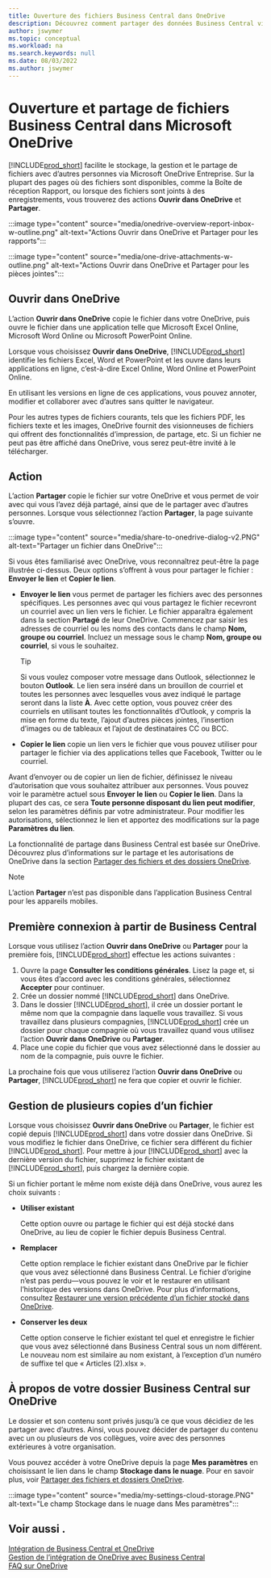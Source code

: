 ```yaml
---
title: Ouverture des fichiers Business Central dans OneDrive
description: Découvrez comment partager des données Business Central via OneDrive Entreprise.
author: jswymer
ms.topic: conceptual
ms.workload: na
ms.search.keywords: null
ms.date: 08/03/2022
ms.author: jswymer
---
```

# <a name="opening-and-sharing-business-central-files-in-microsoft-onedrive"></a><a name="opening-and-sharing-business-central-files-in-microsoft-onedrive"></a>Ouverture et partage de fichiers Business Central dans Microsoft OneDrive

[!INCLUDE[prod_short](includes/prod_short.md)] facilite le stockage, la gestion et le partage de fichiers avec d’autres personnes via Microsoft OneDrive Entreprise. Sur la plupart des pages où des fichiers sont disponibles, comme la Boîte de réception Rapport, ou lorsque des fichiers sont joints à des enregistrements, vous trouverez des actions **Ouvrir dans OneDrive** et **Partager**.


:::image type="content" source="media/onedrive-overview-report-inbox-w-outline.png" alt-text="Actions Ouvrir dans OneDrive et Partager pour les rapports":::


:::image type="content" source="media/one-drive-attachments-w-outline.png" alt-text="Actions Ouvrir dans OneDrive et Partager pour les pièces jointes":::


## <a name="open-in-onedrive"></a><a name="open-in-onedrive"></a>Ouvrir dans OneDrive

L’action **Ouvrir dans OneDrive** copie le fichier dans votre OneDrive, puis ouvre le fichier dans une application telle que Microsoft Excel Online, Microsoft Word Online ou Microsoft PowerPoint Online. 

<!--## Working with different types of files-->

Lorsque vous choisissez **Ouvrir dans OneDrive**, [!INCLUDE[prod_short](includes/prod_short.md)] identifie les fichiers Excel, Word et PowerPoint et les ouvre dans leurs applications en ligne, c’est-à-dire Excel Online, Word Online et PowerPoint Online. 

En utilisant les versions en ligne de ces applications, vous pouvez annoter, modifier et collaborer avec d’autres sans quitter le navigateur.

Pour les autres types de fichiers courants, tels que les fichiers PDF, les fichiers texte et les images, OneDrive fournit des visionneuses de fichiers qui offrent des fonctionnalités d’impression, de partage, etc. Si un fichier ne peut pas être affiché dans OneDrive, vous serez peut-être invité à le télécharger.

## <a name="share"></a><a name="share"></a>Action

L’action **Partager** copie le fichier sur votre OneDrive et vous permet de voir avec qui vous l’avez déjà partagé, ainsi que de le partager avec d’autres personnes. Lorsque vous sélectionnez l’action **Partager**, la page suivante s’ouvre.

:::image type="content" source="media/share-to-onedrive-dialog-v2.PNG" alt-text="Partager un fichier dans OneDrive":::

Si vous êtes familiarisé avec OneDrive, vous reconnaîtrez peut-être la page illustrée ci-dessus. Deux options s’offrent à vous pour partager le fichier : **Envoyer le lien** et **Copier le lien**.

- **Envoyer le lien** vous permet de partager les fichiers avec des personnes spécifiques. Les personnes avec qui vous partagez le fichier recevront un courriel avec un lien vers le fichier. Le fichier apparaîtra également dans la section **Partagé** de leur OneDrive. Commencez par saisir les adresses de courriel ou les noms des contacts dans le champ **Nom, groupe ou courriel**. Incluez un message sous le champ **Nom, groupe ou courriel**, si vous le souhaitez.

  > [!TIP]
  > Si vous voulez composer votre message dans Outlook, sélectionnez le bouton **Outlook**. Le lien sera inséré dans un brouillon de courriel et toutes les personnes avec lesquelles vous avez indiqué le partage seront dans la liste **À**. Avec cette option, vous pouvez créer des courriels en utilisant toutes les fonctionnalités d’Outlook, y compris la mise en forme du texte, l’ajout d’autres pièces jointes, l’insertion d’images ou de tableaux et l’ajout de destinataires CC ou BCC.

- **Copier le lien** copie un lien vers le fichier que vous pouvez utiliser pour partager le fichier via des applications telles que Facebook, Twitter ou le courriel. 

Avant d’envoyer ou de copier un lien de fichier, définissez le niveau d’autorisation que vous souhaitez attribuer aux personnes. Vous pouvez voir le paramètre actuel sous **Envoyer le lien** ou **Copier le lien**. Dans la plupart des cas, ce sera **Toute personne disposant du lien peut modifier**, selon les paramètres définis par votre administrateur. Pour modifier les autorisations, sélectionnez le lien et apportez des modifications sur la page **Paramètres du lien**.

La fonctionnalité de partage dans Business Central est basée sur OneDrive. Découvrez plus d’informations sur le partage et les autorisations de OneDrive dans la section [Partager des fichiers et des dossiers OneDrive](https://support.microsoft.com/en-us/office/share-onedrive-files-and-folders-9fcc2f7d-de0c-4cec-93b0-a82024800c07).

> [!NOTE]
> L’action **Partager** n’est pas disponible dans l’application Business Central pour les appareils mobiles.

## <a name="first-time-sign-in-from-business-central"></a><a name="first-time-sign-in-from-business-central"></a>Première connexion à partir de Business Central

Lorsque vous utilisez l’action **Ouvrir dans OneDrive** ou **Partager** pour la première fois, [!INCLUDE[prod_short](includes/prod_short.md)] effectue les actions suivantes :

1. Ouvre la page **Consulter les conditions générales**. Lisez la page et, si vous êtes d’accord avec les conditions générales, sélectionnez **Accepter** pour continuer.
2. Crée un dossier nommé [!INCLUDE[prod_short](includes/prod_short.md)] dans OneDrive. 
3. Dans le dossier [!INCLUDE[prod_short](includes/prod_short.md)], il crée un dossier portant le même nom que la compagnie dans laquelle vous travaillez. Si vous travaillez dans plusieurs compagnies, [!INCLUDE[prod_short](includes/prod_short.md)] crée un dossier pour chaque compagnie où vous travaillez quand vous utilisez l’action **Ouvrir dans OneDrive** ou **Partager**. 
4. Place une copie du fichier que vous avez sélectionné dans le dossier au nom de la compagnie, puis ouvre le fichier. 

La prochaine fois que vous utiliserez l’action **Ouvrir dans OneDrive** ou **Partager**, [!INCLUDE[prod_short](includes/prod_short.md)] ne fera que copier et ouvrir le fichier. 

## <a name="managing-multiple-copies-of-a-file"></a><a name="managing-multiple-copies-of-a-file"></a>Gestion de plusieurs copies d’un fichier

Lorsque vous choisissez **Ouvrir dans OneDrive** ou **Partager**, le fichier est copié depuis [!INCLUDE[prod_short](includes/prod_short.md)] dans votre dossier dans OneDrive. Si vous modifiez le fichier dans OneDrive, ce fichier sera différent du fichier [!INCLUDE[prod_short](includes/prod_short.md)]. Pour mettre à jour [!INCLUDE[prod_short](includes/prod_short.md)] avec la dernière version du fichier, supprimez le fichier existant de [!INCLUDE[prod_short](includes/prod_short.md)], puis chargez la dernière copie.

Si un fichier portant le même nom existe déjà dans OneDrive, vous aurez les choix suivants :

- **Utiliser existant**

  Cette option ouvre ou partage le fichier qui est déjà stocké dans OneDrive, au lieu de copier le fichier depuis Business Central.
  
- **Remplacer**
  
  Cette option remplace le fichier existant dans OneDrive par le fichier que vous avez sélectionné dans Business Central. Le fichier d’origine n’est pas perdu&mdash;vous pouvez le voir et le restaurer en utilisant l’historique des versions dans OneDrive. Pour plus d’informations, consultez [Restaurer une version précédente d’un fichier stocké dans OneDrive](https://support.microsoft.com/office/restore-a-previous-version-of-a-file-stored-in-onedrive).

- **Conserver les deux**
 
  Cette option conserve le fichier existant tel quel et enregistre le fichier que vous avez sélectionné dans Business Central sous un nom différent. Le nouveau nom est similaire au nom existant, à l’exception d’un numéro de suffixe tel que « Articles (2).xlsx ».

## <a name="about-your-business-central-folder-on-onedrive"></a><a name="about-your-business-central-folder-on-onedrive"></a>À propos de votre dossier Business Central sur OneDrive

Le dossier et son contenu sont privés jusqu’à ce que vous décidiez de les partager avec d’autres. Ainsi, vous pouvez décider de partager du contenu avec un ou plusieurs de vos collègues, voire avec des personnes extérieures à votre organisation. 

Vous pouvez accéder à votre OneDrive depuis la page **Mes paramètres** en choisissant le lien dans le champ **Stockage dans le nuage**. Pour en savoir plus, voir [Partager des fichiers et dossiers OneDrive](https://support.microsoft.com/en-us/office/share-onedrive-files-and-folders-9fcc2f7d-de0c-4cec-93b0-a82024800c07).

:::image type="content" source="media/my-settings-cloud-storage.PNG" alt-text="Le champ Stockage dans le nuage dans Mes paramètres":::

<!--## Extending the Connection to OneDrive
You can create an extension and connect it to... For more information, see...-->

## <a name="see-also"></a><a name="see-also"></a>Voir aussi .

[Intégration de Business Central et OneDrive](across-onedrive-overview.md)  
[Gestion de l’intégration de OneDrive avec Business Central](admin-onedrive-integration.md)  
[FAQ sur OneDrive](admin-onedrive-faq.md)
